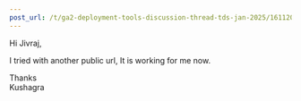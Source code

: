 ```yaml
---
post_url: /t/ga2-deployment-tools-discussion-thread-tds-jan-2025/161120/39
---
```

Hi Jivraj,

I tried with another public url, It is working for me now.

Thanks  
Kushagra
